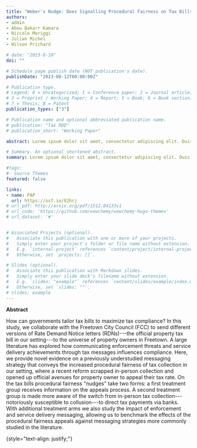 ```yaml
---
title: "Weber's Nudge: Does Signalling Procedural Fairness on Tax Bills Increase Compliance?"
authors:
- admin
- Abou Bakarr Kamara
- Niccolo Meriggi
- Julian Michel
- Wilson Prichard

# date: "2023-8-10"
doi: ""

# Schedule page publish date (NOT publication's date).
publishDate: "2023-08-12T00:00:00Z"

# Publication type.
# Legend: 0 = Uncategorized; 1 = Conference paper; 2 = Journal article;
# 3 = Preprint / Working Paper; 4 = Report; 5 = Book; 6 = Book section;
# 7 = Thesis; 8 = Patent
publication_types: ["3"]

# Publication name and optional abbreviated publication name.
# publication: "Tax RDD"
# publication_short: "Working Paper"

abstract: Lorem ipsum dolor sit amet, consectetur adipiscing elit. Duis posuere tellus ac convallis placerat. Proin tincidunt magna sed ex sollicitudin condimentum. Sed ac faucibus dolor, scelerisque sollicitudin nisi. Cras purus urna, suscipit quis sapien eu, pulvinar tempor diam. Quisque risus orci, mollis id ante sit amet, gravida egestas nisl. Sed ac tempus magna. Proin in dui enim. Donec condimentum, sem id dapibus fringilla, tellus enim condimentum arcu, nec volutpat est felis vel metus. Vestibulum sit amet erat at nulla eleifend gravida.

# Summary. An optional shortened abstract.
summary: Lorem ipsum dolor sit amet, consectetur adipiscing elit. Duis posuere tellus ac convallis placerat. Proin tincidunt magna sed ex sollicitudin condimentum.

#tags:
#- Source Themes
featured: false

links:
- name: PAP
  url: https://osf.io/82hrj
# url_pdf: http://arxiv.org/pdf/1512.04133v1
# url_code: 'https://github.com/wowchemy/wowchemy-hugo-themes'
# url_dataset: '#'


# Associated Projects (optional).
#   Associate this publication with one or more of your projects.
#   Simply enter your project's folder or file name without extension.
#   E.g. `internal-project` references `content/project/internal-project/index.md`.
#   Otherwise, set `projects: []`.

# Slides (optional).
#   Associate this publication with Markdown slides.
#   Simply enter your slide deck's filename without extension.
#   E.g. `slides: "example"` references `content/slides/example/index.md`.
#   Otherwise, set `slides: ""`.
# slides: example
---
```

**Abstract**

How can governments tailor tax bills to maximize tax compliance? In this study, we collaborate with the Freetown City Council (FCC) to send different versions of Rate Demand Notice letters (RDNs)---the official property tax bill in our setting---to the universe of property owners in Freetown.  A large literature has explored how communicating enforcement threats and service delivery achievements through tax messages influences compliance. Here, we provide novel evidence on a previously understudied messaging strategy that conveys the increased procedural fairness of tax collection in our setting, where a recent reform scrapped in-person collection and opened up official avenues for property owner to appeal their tax rate. On the tax bills procedural fairness "nudges" take two forms: a first treatment group receives information on the appeals process. A second treatment group is made more aware of the switch from in-person tax collection---notoriously susceptible to collusion---to direct tax payments via banks. With additional treatment arms we also study the impact of enforcement and service delivery messaging, allowing us to benchmark the effects of the procedural fairness appeals against messaging strategies more commonly studied in the literature. 

{style="text-align: justify;"}
